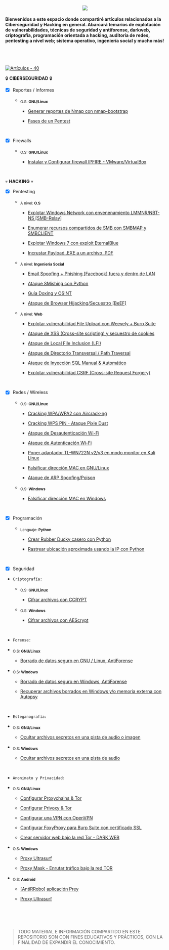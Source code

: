 <h1 align="center"><img src="https://user-images.githubusercontent.com/75953873/179371259-cdf3480f-6c6a-48dd-b32f-bf111ce0a664.png"></h1>

**Bienvenidos a este espacio donde compartiré artículos relacionados a la Ciberseguridad y Hacking en general. Abarcará temarios de explotación de vulnerabilidades, técnicas de seguridad y antiforense, darkweb, criptografía, programación orientada a hacking, auditoría de redes, pentesting a nivel web; sistema operativo, ingeniería social y mucho más!**

<h1 align="center"></h1>

</br>

[![Artículos - 40](https://img.shields.io/badge/Artículos-43-00FF47?style=for-the-badge)](https://)

:lock: **CIBERSEGURIDAD** :lock:

- [x] Reportes / Informes
    - <sub>O.S: **GNU/Linux**</sub>
    
         - <a href="https://github.com/R3LI4NT/articulos/blob/main/Ciberseguridad/Reportes_Informes/GNU-Linux/nmap_report.md" target="_blank">Generar reportes de Nmap con nmap-bootstrap</a>

         - <a href="https://github.com/R3LI4NT/articulos/blob/main/Ciberseguridad/Reportes_Informes/GNU-Linux/fases_pentest.md" target="_blank">Fases de un Pentest</a>

</br>

- [x] Firewalls

    - <sub>O.S: **GNU/Linux**</sub>
    
         - <a href="https://github.com/R3LI4NT/articulos/blob/main/Ciberseguridad/Firewalls/GNU-Linux/IPfire.md" target="_blank">Instalar y Configurar firewall IPFIRE - VMware/VirtualBox</a>    

</br>

:skull: **HACKING** :skull:

- [x] Pentesting
     - <sub>A nivel: **O.S**</sub>
          - <a href="https://github.com/R3LI4NT/articulos/blob/main/Pentesting/O.S/smbRelay.md" target="_blank">Explotar Windows Network con envenenamiento LMMNR/NBT-NS [SMB-Relay]</a>

         - <a href="https://github.com/R3LI4NT/articulos/blob/main/Pentesting/O.S/SMB_enumeration.md" target="_blank">Enumerar recursos compartidos de SMB con SMBMAP y SMBCLIENT</a>

          - <a href="https://github.com/R3LI4NT/articulos/blob/main/Pentesting/O.S/eternalblue.md" target="_blank">Explotar Windows 7 con exploit EternalBlue</a>
          
          - <a href="https://github.com/R3LI4NT/articulos/blob/main/Pentesting/O.S/incrustar_Payload.md" target="_blank">Incrustar Payload .EXE a un archivo .PDF</a>
          
     - <sub>A nivel: **Ingeniería Social**</sub>
          - <a href="https://github.com/R3LI4NT/articulos/blob/main/Pentesting/ING-SOCIAL/email_spoofing.md" target="_blank">Email Spoofing + Phishing [Facebook] fuera y dentro de LAN</a>
          
          - <a href="https://github.com/R3LI4NT/articulos/blob/main/Pentesting/ING-SOCIAL/SMishing.md" target="_blank">Ataque SMishing con Python</a>
          
          - <a href="https://github.com/R3LI4NT/articulos/blob/main/Pentesting/ING-SOCIAL/Doxing_OSINT.md" target="_blank">Guía Doxing y OSINT</a>
          
          - <a href="https://github.com/R3LI4NT/articulos/blob/main/Pentesting/ING-SOCIAL/BeEF.md">Ataque de Browser Hijacking/Secuestro [BeEF]</a>
          
     - <sub>A nivel: **Web**</sub>
          - <a href="https://github.com/R3LI4NT/articulos/blob/main/Pentesting/WEB/fileUpload.md" target="_blank">Explotar vulnerabilidad File Upload con Weevely + Burp Suite</a>

          - <a href="https://github.com/R3LI4NT/articulos/blob/main/Pentesting/WEB/ataqueXSS.md" target="_blank">Ataque de XSS (Cross-site scripting) y secuestro de cookies</a>
          
          - <a href="https://github.com/R3LI4NT/articulos/blob/main/Pentesting/WEB/LocalFileInclusion.md" target="_blank">Ataque de Local File Inclusion (LFI)</a>
          
          - <a href="https://github.com/R3LI4NT/articulos/blob/main/Pentesting/WEB/pathTraversal.md" target="_blank">Ataque de Directorio Transversal / Path Traversal</a>

          - <a href="https://github.com/R3LI4NT/articulos/blob/main/Pentesting/WEB/SQLI_injection.md" target="_blank">Ataque de Inyección SQL Manual & Automático</a>

          - <a href="https://github.com/R3LI4NT/articulos/blob/main/Pentesting/WEB/ataqueCSRF.md" target="_blank">Explotar vulnerabilidad CSRF (Cross-site Request Forgery)</a>

</br>

- [x] Redes / Wireless
    - <sub>O.S: **GNU/Linux**</sub>

        - <a href="https://github.com/R3LI4NT/articulos/blob/main/Redes/GNU-Linux/crackingWPA_aircrack.md" target="_blank">Cracking WPA/WPA2 con Aircrack-ng</a>

        - <a href="https://github.com/R3LI4NT/articulos/blob/main/Redes/GNU-Linux/crackingWPS.md" target="_blank">Cracking WPS PIN - Ataque Pixie Dust</a>
        
        - <a href="https://github.com/R3LI4NT/articulos/blob/main/Redes/GNU-Linux/desautenticacion.md" target="_blank">Ataque de Desautenticación Wi-Fi</a>
        
        - <a href="https://github.com/R3LI4NT/articulos/blob/main/Redes/GNU-Linux/autenticacion.md" target="_blank">Ataque de Autenticación Wi-Fi</a>
        
        - <a href="https://github.com/R3LI4NT/articulos/blob/main/Redes/GNU-Linux/tlwn722n.md" target="_blank">Poner adaptador TL-WN722N v2/v3 en modo monitor en Kali Linux</a>
        
        - <a href="https://github.com/R3LI4NT/articulos/blob/main/Redes/GNU-Linux/falsificarMAC.md" target="_blank">Falsificar dirección MAC en GNU/Linux</a>
        
        - <a href="https://github.com/R3LI4NT/articulos/blob/main/Redes/GNU-Linux/ARP_Spoofing.md" target="_blank">Ataque de ARP Spoofing/Poison</a>
        
    - <sub>O.S: **Windows**</sub>
        - <a href="https://github.com/R3LI4NT/articulos/blob/main/Redes/Windows/falsificarMAC.md" target="_blank">Falsificar dirección MAC en Windows</a>
        
</br>

- [x] Programación
   - <sub>Lenguaje: **Python**</sub>
   
      - <a href="https://github.com/R3LI4NT/articulos/blob/main/Programacion/Python/RubberDucky.md" target="_blank">Crear Rubber Ducky casero con Python</a>
      
      - <a href="https://github.com/R3LI4NT/articulos/blob/main/Programacion/Python/IPtracker.md" target="_blank">Rastrear ubicación aproximada usando la IP con Python</a>

</br>

- [x] Seguridad
 - `Criptografía:`
     
     - <sub>O.S: **GNU/Linux**</sub>
    
        - <a href="https://github.com/R3LI4NT/articulos/blob/main/Seguridad/Criptograf%C3%ADa/GNU-Linux/ccrypt.md" target="_blank">Cifrar archivos con CCRYPT</a>
    
     - <sub>O.S: **Windows**</sub>

        - <a href="https://github.com/R3LI4NT/articulos/blob/main/Seguridad/Criptograf%C3%ADa/Windows/AEScrypt.md" target="_blank">Cifrar archivos con AEScrypt</a>
     
</br>

  - `Forense:`
  
  - <sub>O.S: **GNU/Linux**</sub>

    - <a href="https://github.com/R3LI4NT/articulos/blob/main/Seguridad/Forense/GNU-Linux/shred.md" target="_blank">Borrado de datos seguro en GNU / Linux, AntiForense</a>
        
  - <sub>O.S: **Windows**</sub>

    - <a href="https://github.com/R3LI4NT/articulos/blob/main/Seguridad/Forense/Windows/bitkiller_shredder.md" target="_blank">Borrado de datos seguro en Windows, AntiForense</a>

    - <a href="https://github.com/R3LI4NT/articulos/blob/main/Seguridad/Forense/Windows/autopsyWindows.md" target="_blank">Recuperar archivos borrados en Windows y/o memoria externa con Autopsy</a>

</br>        

  - `Esteganografía:`
  
  - <sub>O.S: **GNU/Linux**</sub>
       - <a href="https://github.com/R3LI4NT/articulos/blob/main/Seguridad/Esteganograf%C3%ADa/GNU-Linux/Steghide.md" target="_blank">Ocultar archivos secretos en una pista de audio o imagen</a>

  - <sub>O.S: **Windows**</sub>
   
       - <a href="https://github.com/R3LI4NT/articulos/blob/main/Seguridad/Esteganograf%C3%ADa/Windows/DeepSound.md" target="_blank">Ocultar archivos secretos en una pista de audio</a>
       
</br>

  - `Anonimato y Privacidad:`
  
  - <sub>O.S: **GNU/Linux**</sub>
    - <a href="https://github.com/R3LI4NT/articulos/blob/main/Seguridad/Anonimato/GNU-Linux/proxychains_tor.md" target="_blank">Configurar Proxychains & Tor</a>
    
    - <a href="https://github.com/R3LI4NT/articulos/blob/main/Seguridad/Anonimato/GNU-Linux/privoxy_tor.md" target="_blank">Configurar Privoxy & Tor</a>
    
    - <a href="https://github.com/R3LI4NT/articulos/blob/main/Seguridad/Anonimato/GNU-Linux/openvpn.md" target="_blank">Configurar una VPN con OpenVPN</a>
    
    - <a href="https://github.com/R3LI4NT/articulos/blob/main/Seguridad/Anonimato/GNU-Linux/FoxyProxy.md" target="_blank">Configurar FoxyProxy para Burp Suite con certificado SSL</a>

    - <a href="https://github.com/R3LI4NT/articulos/blob/main/Seguridad/Anonimato/GNU-Linux/darkweb.md" target="_blank">Crear servidor web bajo la red Tor - DARK WEB</a>

  - <sub>O.S: **Windows**</sub>
    - <a href="https://github.com/R3LI4NT/articulos/blob/main/Seguridad/Anonimato/Windows/proxyUltrasurf.md" target="_blank">Proxy Ultrasurf</a>

    - <a href="https://github.com/R3LI4NT/articulos/blob/main/Seguridad/Anonimato/Windows/proxymask.md" target="_blank">Proxy Mask - Enrutar tráfico bajo la red TOR</a>
    
  - <sub>O.S: **Android**</sub>
    - <a href="https://github.com/R3LI4NT/articulos/blob/main/Seguridad/Anonimato/Android/prey.md" target="_blank">[AntiRRobo] aplicación Prey</a>

    - <a href="https://github.com/R3LI4NT/articulos/blob/main/Seguridad/Anonimato/Android/proxyUltrasurf.md" target="_blank">Proxy Ultrasurf</a>
    
</br>

</br>

<h1 align="center"></h1>

> TODO MATERIAL E INFORMACIÓN COMPARTIDO EN ESTE REPOSITORIO SON CON FINES EDUCATIVOS Y PRÁCTICOS, CON LA FINALIDAD DE EXPANDIR EL CONOCIMIENTO.

<h1 align="center"></h1>
